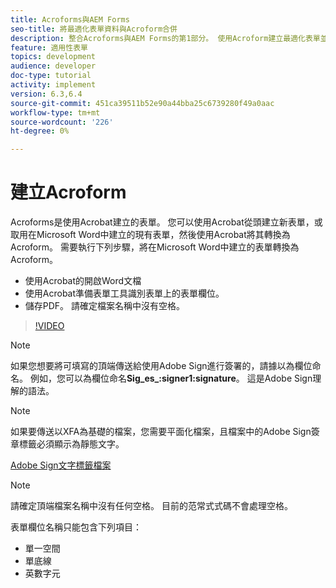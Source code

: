 ```yaml
---
title: Acroforms與AEM Forms
seo-title: 將最適化表單資料與Acroform合併
description: 整合Acroforms與AEM Forms的第1部分。 使用Acroform建立最適化表單並合併資料以取得PDF。
feature: 適用性表單
topics: development
audience: developer
doc-type: tutorial
activity: implement
version: 6.3,6.4
source-git-commit: 451ca39511b52e90a44bba25c6739280f49a0aac
workflow-type: tm+mt
source-wordcount: '226'
ht-degree: 0%

---
```



# 建立Acroform

Acroforms是使用Acrobat建立的表單。 您可以使用Acrobat從頭建立新表單，或取用在Microsoft Word中建立的現有表單，然後使用Acrobat將其轉換為Acroform。 需要執行下列步驟，將在Microsoft Word中建立的表單轉換為Acroform。

* 使用Acrobat的開啟Word文檔
* 使用Acrobat準備表單工具識別表單上的表單欄位。
* 儲存PDF。 請確定檔案名稱中沒有空格。


>[!VIDEO](https://video.tv.adobe.com/v/22575?quality=9&learn=on)

>[!NOTE]
>
>如果您想要將可填寫的頂端傳送給使用Adobe Sign進行簽署的，請據以為欄位命名。 例如，您可以為欄位命名&#x200B;**Sig_es_:signer1:signature**。 這是Adobe Sign理解的語法。

>[!NOTE]
>
>如果要傳送以XFA為基礎的檔案，您需要平面化檔案，且檔案中的Adobe Sign簽章標籤必須顯示為靜態文字。

[Adobe Sign文字標籤檔案](https://helpx.adobe.com/sign/using/text-tag.html)

>[!NOTE]
>
>請確定頂端檔案名稱中沒有任何空格。 目前的范常式式碼不會處理空格。
>
>表單欄位名稱只能包含下列項目：
>
>* 單一空間
>* 單底線
>* 英數字元

